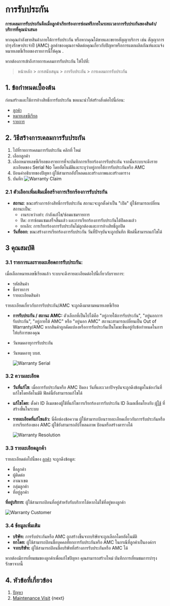 <!-- add-breadcrumbs -->
# การรับประกัน

**การเคลมการรับประกันคือเมื่อลูกค้าเรียกร้องการซ่อมฟรีภายในระยะเวลาการรับประกันของสินค้า/บริการที่คุณนำเสนอ**

หากคุณกำลังขายสินค้าภายใต้การรับประกัน หรือหากคุณได้ขายและขยายสัญญาบริการ เช่น สัญญาการบำรุงรักษาประจำปี (AMC) ลูกค้าของคุณอาจติดต่อคุณเกี่ยวกับปัญหาหรือการแตกผลิตภัณฑ์และแจ้งหมายเลขซีเรียลของรายการนี้ให้คุณ .

หากต้องการเข้าถึงรายการเคลมการรับประกัน ให้ไปที่:

> หน้าหลัก > การสนับสนุน > การรับประกัน > การเคลมการรับประกัน

## 1. ข้อกำหนดเบื้องต้น
ก่อนสร้างและใช้การอ้างสิทธิ์การรับประกัน ขอแนะนำให้สร้างสิ่งต่อไปนี้ก่อน:

* [ลูกค้า](/docs/user/manual/th/CRM/customer)
* [หมายเลขซีเรียล](/docs/user/manual/th/stock/serial-no)
* [รายการ](/docs/user/manual/th/stock/item)

## 2. วิธีสร้างการเคลมการรับประกัน

1. ไปที่รายการเคลมการรับประกัน คลิกที่ ใหม่
1. เลือกลูกค้า
1. เลือกหมายเลขซีเรียลของรายการที่จะบันทึกการเรียกร้องการรับประกัน จากนั้นระบบจะดึงรายละเอียดของ Serial No โดยอัตโนมัติและระบุว่าอยู่ภายใต้การรับประกันหรือ AMC
1. ป้อนคำอธิบายของปัญหา ผู้ใช้สามารถอัปโหลดและสร้างภาพและสร้างตาราง
1. บันทึก
    ![Warranty Claim]({{docs_base_url}}/assets/img/support/warranty-claim.png)

### 2.1 ตัวเลือกเพิ่มเติมเมื่อสร้างการเรียกร้องการรับประกัน

* **สถานะ**: ขณะสร้างการอ้างสิทธิ์การรับประกัน สถานะจะถูกตั้งค่าเป็น "เปิด" ผู้ใช้สามารถเปลี่ยนสถานะเป็น:
    * งานระหว่างทำ: กำลังแก้ไข/ซ่อมแซมรายการ
    * ปิด: การซ่อมแซมเสร็จสิ้นแล้ว และการเรียกร้องการรับประกันได้ปิดลงแล้ว
    * ยกเลิก: การเรียกร้องการรับประกันไม่ถูกต้องและการอ้างสิทธิ์ถูกปิด
* **วันที่ออก**: ขณะสร้างการเรียกร้องการรับประกัน วันที่ปัจจุบันจะถูกบันทึก ฟิลด์นี้สามารถแก้ไขได้


## 3 คุณสมบัติ

### 3.1 รายการและรายละเอียดการรับประกัน:

เมื่อเลือกหมายเลขซีเรียลแล้ว ระบบจะดึงรายละเอียดต่อไปนี้เกี่ยวกับรายการ:

* รหัสสินค้า
* ชื่อรายการ
* รายละเอียดสินค้า

รายละเอียดเกี่ยวกับการรับประกัน/AMC จะถูกดึงมาตามหมายเลขซีเรียล

* **การรับประกัน / สถานะ AMC:** ตัวเลือกที่เป็นไปได้คือ "อยู่ภายใต้การรับประกัน", "อยู่นอกการรับประกัน", "อยู่ภายใต้ AMC" หรือ "อยู่นอก AMC" สถานะสามารถเปลี่ยนเป็น Out of Warranty/AMC หากสินค้าถูกดัดแปลงหรือการรับประกันเป็นโมฆะขึ้นอยู่กับข้อกำหนดในการให้บริการของคุณ
* วันหมดอายุการรับประกัน
* วันหมดอายุ บบส.

    ![Warranty Serial](/docs/assets/img/support/warranty-serial.png)

### 3.2 ความละเอียด
* **วันที่แก้ไข:** เมื่อการรับประกันหรือ AMC ปิดลง วันที่และเวลาปัจจุบันจะถูกดึงข้อมูลในช่องวันที่แก้ไขโดยอัตโนมัติ ฟิลด์นี้ยังสามารถแก้ไขได้
* **แก้ไขโดย:** ตั้งค่า ID อีเมลของผู้ใช้ที่แก้ไขการเรียกร้องการรับประกัน ID อีเมลเชื่อมโยงกับ [ผู้ใช้](/docs/user/manual/th/setting-up/users-and-permissions/adding-users) ที่สร้างขึ้นในระบบ
* **รายละเอียดที่แก้ไขแล้ว:** นี่คือช่องข้อความ ผู้ใช้สามารถป้อนรายละเอียดเกี่ยวกับการรับประกันหรือการเรียกร้องของ AMC ผู้ใช้ยังสามารถอัปโหลดภาพ ป้อนหรือสร้างตารางได้

    ![Warranty Resolution](/docs/assets/img/support/warranty-resolution.png)

### 3.3 รายละเอียดลูกค้า

รายละเอียดต่อไปนี้ของ [ลูกค้า](/docs/user/manual/th/CRM/customer) จะถูกดึงข้อมูล:

* ชื่อลูกค้า
* ผู้ติดต่อ
* อาณาเขต
* กลุ่มลูกค้า
* ที่อยู่ลูกค้า

**ที่อยู่บริการ:** ผู้ใช้สามารถป้อนที่อยู่สำหรับรับบริการได้หากไม่ใช่ที่อยู่ของลูกค้า

![Warranty Customer](/docs/assets/img/support/warranty-customer.png)

### 3.4 ข้อมูลเพิ่มเติม

* **บริษัท:** การรับประกันหรือ AMC ถูกสร้างขึ้นจากบริษัทจะถูกเลือกโดยอัตโนมัติ
* **ยกโดย:** ผู้ใช้สามารถป้อนชื่อบุคคลที่ยกการรับประกันหรือ AMC ในกรณีที่ลูกค้าเป็นองค์กร
* **จากบริษัท:** ผู้ใช้สามารถป้อนชื่อบริษัทที่สร้างการรับประกันหรือ AMC ได้

หากต้องมีการเยี่ยมชมของลูกค้าเพื่อแก้ไขปัญหา คุณสามารถสร้างใหม่
บันทึกการเยี่ยมชมการบำรุงรักษาจากนี้

## 4. หัวข้อที่เกี่ยวข้อง
1. [ปัญหา](/docs/user/manual/th/support/issue)
1. [Maintenance Visit](/docs/user/manual/th/support/maintenance-visit)
{next}
